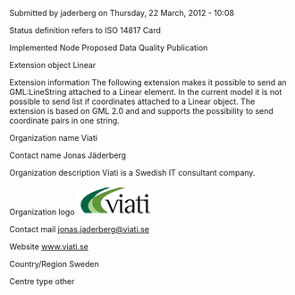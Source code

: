 Submitted by jaderberg on Thursday, 22 March, 2012 - 10:08

Status definition refers to ISO 14817
Card

Implemented Node
Proposed Data Quality Publication

Extension object
Linear

Extension information
The following extension makes it possible to send an GML:LineString attached to a Linear element. In the current model it is not possible to send list if coordinates attached to a Linear object.
The extension is based on GML 2.0 and and supports the possibility to send coordinate pairs in one string.

Organization name
Viati

Contact name
Jonas Jäderberg

Organization description
Viati is a Swedish IT consultant company.

Organization logo
![Alt text](image.png)

Contact mail
jonas.jaderberg@viati.se

Website
www.viati.se

Country/Region
Sweden

Centre type
other